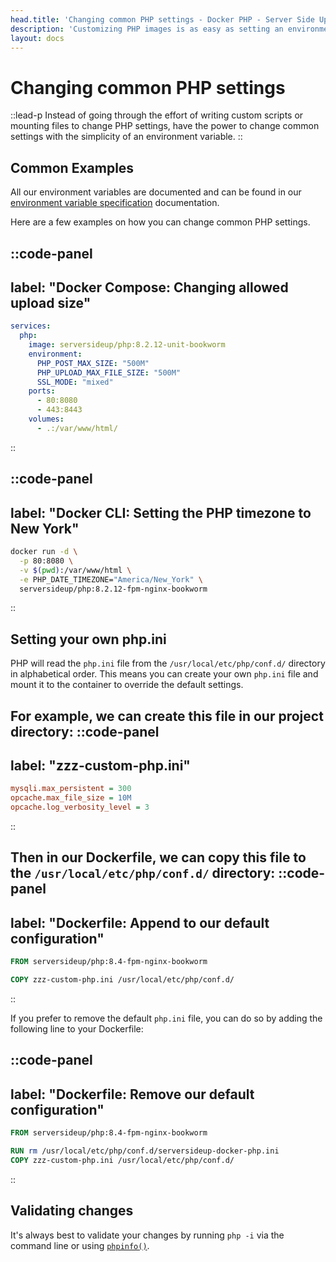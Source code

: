 ```yaml
---
head.title: 'Changing common PHP settings - Docker PHP - Server Side Up'
description: 'Customizing PHP images is as easy as setting an environment variable. So easy your grandma could do it!'
layout: docs
---
```


# Changing common PHP settings
::lead-p
Instead of going through the effort of writing custom scripts or mounting files to change PHP settings, have the power to change common settings with the simplicity of an environment variable.
::

## Common Examples
All our environment variables are documented and can be found in our [environment variable specification](/docs/reference/environment-variable-specification) documentation.

Here are a few examples on how you can change common PHP settings. 

::code-panel
---
label: "Docker Compose: Changing allowed upload size"
---
```yaml
services:
  php:
    image: serversideup/php:8.2.12-unit-bookworm
    environment:
      PHP_POST_MAX_SIZE: "500M"
      PHP_UPLOAD_MAX_FILE_SIZE: "500M"
      SSL_MODE: "mixed"
    ports:
      - 80:8080
      - 443:8443
    volumes:
      - .:/var/www/html/
```
::

::code-panel
---
label: "Docker CLI: Setting the PHP timezone to New York"
---
```bash
docker run -d \
  -p 80:8080 \
  -v $(pwd):/var/www/html \
  -e PHP_DATE_TIMEZONE="America/New_York" \
  serversideup/php:8.2.12-fpm-nginx-bookworm
```
::

## Setting your own php.ini
PHP will read the `php.ini` file from the `/usr/local/etc/php/conf.d/` directory in alphabetical order. This means you can create your own `php.ini` file and mount it to the container to override the default settings.

For example, we can create this file in our project directory:
::code-panel
---
label: "zzz-custom-php.ini"
---
```ini
mysqli.max_persistent = 300
opcache.max_file_size = 10M
opcache.log_verbosity_level = 3
```
::

Then in our Dockerfile, we can copy this file to the `/usr/local/etc/php/conf.d/` directory:
::code-panel
---
label: "Dockerfile: Append to our default configuration"
---
```dockerfile
FROM serversideup/php:8.4-fpm-nginx-bookworm

COPY zzz-custom-php.ini /usr/local/etc/php/conf.d/
```
::

If you prefer to remove the default `php.ini` file, you can do so by adding the following line to your Dockerfile:

::code-panel
---
label: "Dockerfile: Remove our default configuration"
---
```dockerfile
FROM serversideup/php:8.4-fpm-nginx-bookworm

RUN rm /usr/local/etc/php/conf.d/serversideup-docker-php.ini
COPY zzz-custom-php.ini /usr/local/etc/php/conf.d/
```
::

## Validating changes
It's always best to validate your changes by running `php -i` via the command line or using [`phpinfo()`](https://www.php.net/manual/en/function.phpinfo.php).